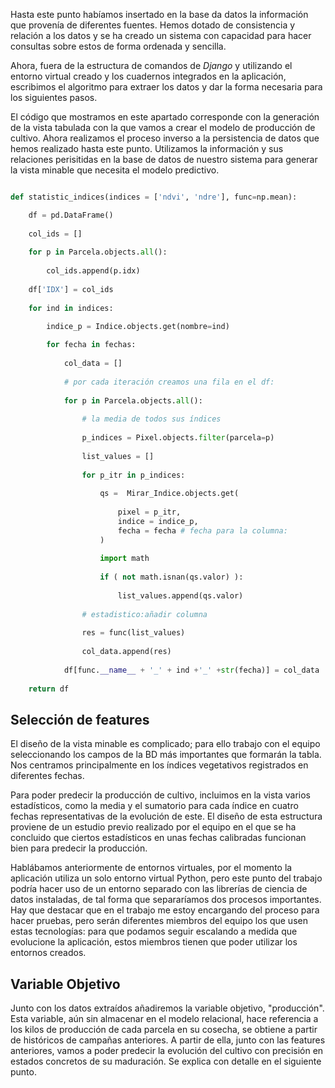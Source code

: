 Hasta este punto habíamos insertado en la base da datos la información que provenía de diferentes fuentes. Hemos dotado de consistencia y relación a los datos y se ha creado un sistema con capacidad para hacer consultas sobre estos de forma ordenada y sencilla.

Ahora, fuera de la estructura de comandos de *Django* y utilizando el entorno virtual creado y los cuadernos integrados en la aplicación, escribimos el algoritmo para extraer los datos y dar la forma necesaria para los siguientes pasos.

El código que mostramos en este apartado corresponde con la generación de la vista tabulada con la que vamos a crear el modelo de producción de cultivo. Ahora realizamos el proceso inverso a la persistencia de datos que hemos realizado hasta este punto. Utilizamos la información y sus relaciones perisitidas en la base de datos de nuestro sistema para generar la vista minable que necesita el modelo predictivo. 

```python 

def statistic_indices(indices = ['ndvi', 'ndre'], func=np.mean):

    df = pd.DataFrame()
    
    col_ids = []
    
    for p in Parcela.objects.all():
    
        col_ids.append(p.idx)
        
    df['IDX'] = col_ids
    
    for ind in indices:

        indice_p = Indice.objects.get(nombre=ind)
        
        for fecha in fechas: 
        
            col_data = []
            
            # por cada iteración creamos una fila en el df:
            
            for p in Parcela.objects.all():
            
                # la media de todos sus índices
                
                p_indices = Pixel.objects.filter(parcela=p)
                
                list_values = []
                
                for p_itr in p_indices:
                
                    qs =  Mirar_Indice.objects.get(
                    
						pixel = p_itr, 
                        indice = indice_p, 
                        fecha = fecha # fecha para la columna:
                    )
                    
                    import math
                    
                    if ( not math.isnan(qs.valor) ):
                    
                        list_values.append(qs.valor)
                        
                # estadistico:añadir columna
                
                res = func(list_values)
                
                col_data.append(res)
                
            df[func.__name__ + '_' + ind +'_' +str(fecha)] = col_data
            
    return df
```

## Selección de features

El diseño de la vista minable es complicado; para ello trabajo con el equipo seleccionando los campos de la BD más importantes que formarán la tabla.  Nos centramos principalmente en los índices vegetativos registrados en diferentes fechas. 

Para poder predecir la producción de cultivo, incluimos en la vista varios estadísticos, como la media y el sumatorio para cada índice en cuatro fechas representativas de la evolución de este. El diseño de esta estructura proviene de un estudio previo realizado por el equipo en el que se ha concluido que ciertos estadísticos en unas fechas calibradas funcionan bien para predecir la producción. 

Hablábamos anteriormente de entornos virtuales, por el momento la aplicación utiliza un solo entorno virtual Python, pero este punto del trabajo podría hacer uso de un entorno separado con las librerías de ciencia de datos instaladas, de tal forma que separaríamos dos procesos importantes. Hay que destacar que en el trabajo me estoy encargando del proceso para hacer pruebas, pero serán diferentes miembros del equipo los que usen estas tecnologías: para que podamos seguir escalando a medida que evolucione la aplicación, estos miembros tienen que poder utilizar los entornos creados.

## Variable Objetivo

Junto con los datos extraídos añadiremos la variable objetivo, "producción". Esta variable, aún sin almacenar en el modelo relacional, hace referencia a los kilos de producción de cada parcela en su cosecha, se obtiene a partir de históricos de campañas anteriores. A partir de ella, junto con las features anteriores, vamos a poder predecir la evolución del cultivo con precisión en estados concretos de su maduración. Se explica con detalle en el siguiente punto.

